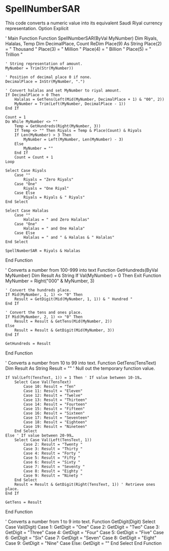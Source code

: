 # SpellNumberSAR
This code converts a numeric value into its equivalent Saudi Riyal currency representation.
Option Explicit

' Main Function
Function SpellNumberSAR(ByVal MyNumber)
    Dim Riyals, Halalas, Temp
    Dim DecimalPlace, Count
    ReDim Place(9) As String
    Place(2) = " Thousand "
    Place(3) = " Million "
    Place(4) = " Billion "
    Place(5) = " Trillion "
    
    ' String representation of amount.
    MyNumber = Trim(Str(MyNumber))
    
    ' Position of decimal place 0 if none.
    DecimalPlace = InStr(MyNumber, ".")
    
    ' Convert halalas and set MyNumber to riyal amount.
    If DecimalPlace > 0 Then
        Halalas = GetTens(Left(Mid(MyNumber, DecimalPlace + 1) & "00", 2))
        MyNumber = Trim(Left(MyNumber, DecimalPlace - 1))
    End If
    
    Count = 1
    Do While MyNumber <> ""
        Temp = GetHundreds(Right(MyNumber, 3))
        If Temp <> "" Then Riyals = Temp & Place(Count) & Riyals
        If Len(MyNumber) > 3 Then
            MyNumber = Left(MyNumber, Len(MyNumber) - 3)
        Else
            MyNumber = ""
        End If
        Count = Count + 1
    Loop
    
    Select Case Riyals
        Case ""
            Riyals = "Zero Riyals"
        Case "One"
            Riyals = "One Riyal"
        Case Else
            Riyals = Riyals & " Riyals"
    End Select
    
    Select Case Halalas
        Case ""
            Halalas = " and Zero Halalas"
        Case "One"
            Halalas = " and One Halala"
        Case Else
            Halalas = " and " & Halalas & " Halalas"
    End Select
    
    SpellNumberSAR = Riyals & Halalas
End Function

' Converts a number from 100-999 into text
Function GetHundreds(ByVal MyNumber)
    Dim Result As String
    If Val(MyNumber) = 0 Then Exit Function
    MyNumber = Right("000" & MyNumber, 3)
    
    ' Convert the hundreds place.
    If Mid(MyNumber, 1, 1) <> "0" Then
        Result = GetDigit(Mid(MyNumber, 1, 1)) & " Hundred "
    End If
    
    ' Convert the tens and ones place.
    If Mid(MyNumber, 2, 1) <> "0" Then
        Result = Result & GetTens(Mid(MyNumber, 2))
    Else
        Result = Result & GetDigit(Mid(MyNumber, 3))
    End If
    
    GetHundreds = Result
End Function

' Converts a number from 10 to 99 into text.
Function GetTens(TensText)
    Dim Result As String
    Result = "" ' Null out the temporary function value.
    
    If Val(Left(TensText, 1)) = 1 Then ' If value between 10-19…
        Select Case Val(TensText)
            Case 10: Result = "Ten"
            Case 11: Result = "Eleven"
            Case 12: Result = "Twelve"
            Case 13: Result = "Thirteen"
            Case 14: Result = "Fourteen"
            Case 15: Result = "Fifteen"
            Case 16: Result = "Sixteen"
            Case 17: Result = "Seventeen"
            Case 18: Result = "Eighteen"
            Case 19: Result = "Nineteen"
        End Select
    Else ' If value between 20-99…
        Select Case Val(Left(TensText, 1))
            Case 2: Result = "Twenty "
            Case 3: Result = "Thirty "
            Case 4: Result = "Forty "
            Case 5: Result = "Fifty "
            Case 6: Result = "Sixty "
            Case 7: Result = "Seventy "
            Case 8: Result = "Eighty "
            Case 9: Result = "Ninety "
        End Select
        Result = Result & GetDigit(Right(TensText, 1)) ' Retrieve ones place.
    End If
    
    GetTens = Result
End Function

' Converts a number from 1 to 9 into text.
Function GetDigit(Digit)
    Select Case Val(Digit)
        Case 1: GetDigit = "One"
        Case 2: GetDigit = "Two"
        Case 3: GetDigit = "Three"
        Case 4: GetDigit = "Four"
        Case 5: GetDigit = "Five"
        Case 6: GetDigit = "Six"
        Case 7: GetDigit = "Seven"
        Case 8: GetDigit = "Eight"
        Case 9: GetDigit = "Nine"
        Case Else: GetDigit = ""
    End Select
End Function
